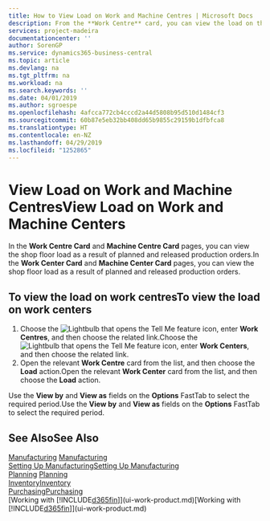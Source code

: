 ```yaml
---
title: How to View Load on Work and Machine Centres | Microsoft Docs
description: From the **Work Centre** card, you can view the load on the work centres as a result of released production orders.
services: project-madeira
documentationcenter: ''
author: SorenGP
ms.service: dynamics365-business-central
ms.topic: article
ms.devlang: na
ms.tgt_pltfrm: na
ms.workload: na
ms.search.keywords: ''
ms.date: 04/01/2019
ms.author: sgroespe
ms.openlocfilehash: 4afcca772cb4cccd2a44d5808b95d510d1484cf3
ms.sourcegitcommit: 60b87e5eb32bb408dd65b9855c29159b1dfbfca8
ms.translationtype: HT
ms.contentlocale: en-NZ
ms.lasthandoff: 04/29/2019
ms.locfileid: "1252865"
---
```

# <a name="view-load-on-work-and-machine-centers"></a><span data-ttu-id="3cd3e-103">View Load on Work and Machine Centres</span><span class="sxs-lookup"><span data-stu-id="3cd3e-103">View Load on Work and Machine Centers</span></span>
<span data-ttu-id="3cd3e-104">In the **Work Centre Card** and **Machine Centre Card** pages, you can view the shop floor load as a result of planned and released production orders.</span><span class="sxs-lookup"><span data-stu-id="3cd3e-104">In the **Work Center Card** and **Machine Center Card** pages, you can view the shop floor load as a result of planned and released production orders.</span></span>    

## <a name="to-view-the-load-on-work-centers"></a><span data-ttu-id="3cd3e-105">To view the load on work centres</span><span class="sxs-lookup"><span data-stu-id="3cd3e-105">To view the load on work centers</span></span>  
1.  <span data-ttu-id="3cd3e-106">Choose the ![Lightbulb that opens the Tell Me feature](media/ui-search/search_small.png "Tell me what you want to do") icon, enter **Work Centres**, and then choose the related link.</span><span class="sxs-lookup"><span data-stu-id="3cd3e-106">Choose the ![Lightbulb that opens the Tell Me feature](media/ui-search/search_small.png "Tell me what you want to do") icon, enter **Work Centers**, and then choose the related link.</span></span>  
2.  <span data-ttu-id="3cd3e-107">Open the relevant **Work Centre** card from the list, and then choose the **Load** action.</span><span class="sxs-lookup"><span data-stu-id="3cd3e-107">Open the relevant **Work Center** card from the list, and then choose the **Load** action.</span></span>  

<span data-ttu-id="3cd3e-108">Use the **View by** and **View as** fields on the **Options** FastTab to select the required period.</span><span class="sxs-lookup"><span data-stu-id="3cd3e-108">Use the **View by** and **View as** fields on the **Options** FastTab to select the required period.</span></span>  

## <a name="see-also"></a><span data-ttu-id="3cd3e-109">See Also</span><span class="sxs-lookup"><span data-stu-id="3cd3e-109">See Also</span></span>  
<span data-ttu-id="3cd3e-110">[Manufacturing](production-manage-manufacturing.md)  </span><span class="sxs-lookup"><span data-stu-id="3cd3e-110">[Manufacturing](production-manage-manufacturing.md)  </span></span>  
[<span data-ttu-id="3cd3e-111">Setting Up Manufacturing</span><span class="sxs-lookup"><span data-stu-id="3cd3e-111">Setting Up Manufacturing</span></span>](production-configure-production-processes.md)  
<span data-ttu-id="3cd3e-112">[Planning](production-planning.md)    </span><span class="sxs-lookup"><span data-stu-id="3cd3e-112">[Planning](production-planning.md)    </span></span>  
[<span data-ttu-id="3cd3e-113">Inventory</span><span class="sxs-lookup"><span data-stu-id="3cd3e-113">Inventory</span></span>](inventory-manage-inventory.md)  
[<span data-ttu-id="3cd3e-114">Purchasing</span><span class="sxs-lookup"><span data-stu-id="3cd3e-114">Purchasing</span></span>](purchasing-manage-purchasing.md)  
<span data-ttu-id="3cd3e-115">[Working with [!INCLUDE[d365fin](includes/d365fin_md.md)]](ui-work-product.md)</span><span class="sxs-lookup"><span data-stu-id="3cd3e-115">[Working with [!INCLUDE[d365fin](includes/d365fin_md.md)]](ui-work-product.md)</span></span>
